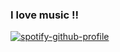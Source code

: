 <h3>I love music !!</h3>

[![spotify-github-profile](https://spotify-github-profile.vercel.app/api/view?uid=f96axyv9co6hw5f8vcqwyj771&cover_image=true&theme=novatorem&bar_color=000000&bar_color_cover=false)](https://spotify-github-profile.vercel.app/api/view?uid=f96axyv9co6hw5f8vcqwyj771&redirect=true)
